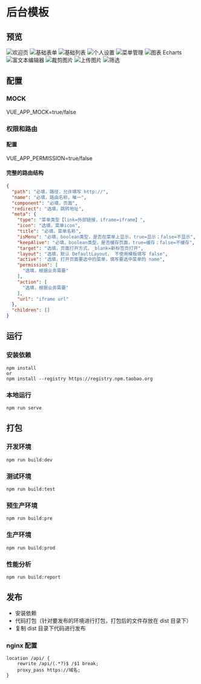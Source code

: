 # 后台模板

## 预览

![欢迎页](http://cdn.xuanyunet.com/xy-admin/welcome.png)
![基础表单](http://cdn.xuanyunet.com/xy-admin/form-basic.png)
![基础列表](http://cdn.xuanyunet.com/xy-admin/list-basic.png)
![个人设置](http://cdn.xuanyunet.com/xy-admin/user-setting.png)
![菜单管理](http://cdn.xuanyunet.com/xy-admin/system-menu.png)
![图表 Echarts](http://cdn.xuanyunet.com/xy-admin/chart.png)
![富文本编辑器](http://cdn.xuanyunet.com/xy-admin/editor.png)
![裁剪图片](http://cdn.xuanyunet.com/xy-admin/cropper.png)
![上传图片](http://cdn.xuanyunet.com/xy-admin/upload.png)
![筛选](http://cdn.xuanyunet.com/xy-admin/filter.png)

## 配置

### MOCK

VUE_APP_MOCK=true/false

### 权限和路由

#### 配置

VUE_APP_PERMISSION=true/false

#### 完整的路由结构

```json
{
  "path": "必填，路径，允许填写 http://",
  "name": "必填，路由名称，唯一",
  "component": "必填，页面",
  "redirect": "选填，跳转地址",
  "meta": {
    "type": "菜单类型【link=外部链接，iframe=iframe】",
    "icon": "选填，菜单icon",
    "title": "必填，菜单名称",
    "isMenu": "必填，boolean类型，是否在菜单上显示，true=显示；false=不显示",
    "keepAlive": "必填，boolean类型，是否缓存页面，true=缓存；false=不缓存",
    "target": "选填，页面打开方式，_blank=新标签页打开",
    "layout": "选填，默认 DefaultLayout， 不使用模板填写 false",
    "active": "选填，打开页面要选中的菜单，填写要选中菜单的 name",
    "permission": [
      "选填，根据业务需要"
    ],
    "action": [
      "选填，根据业务需要"
    ],
    "url": "iframe url"
  },
  "children": []
}
```

## 运行

### 安装依赖

```text
npm install
or
npm install --registry https://registry.npm.taobao.org
```

### 本地运行

```shell
npm run serve
```

## 打包

### 开发环境

```shell
npm run build:dev
```

### 测试环境

```shell
npm run build:test
```

### 预生产环境

```shell
npm run build:pre
```

### 生产环境

```shell
npm run build:prod
```

### 性能分析

```shell
npm run build:report
```

## 发布

- 安装依赖
- 代码打包（针对要发布的环境进行打包，打包后的文件存放在 dist 目录下）
- 复制 dist 目录下代码进行发布

### nginx 配置

```
location /api/ {
    rewrite /api/(.*?)$ /$1 break;
    proxy_pass https://域名;
}
```

